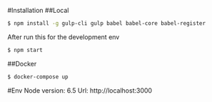 #Installation
##Local
```sh
$ npm install -g gulp-cli gulp babel babel-core babel-register
```

After run this for the development env
```sh
$ npm start
```

##Docker
```sh
$ docker-compose up
```

#Env
Node version: 6.5
Url: http://localhost:3000
